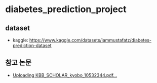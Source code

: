 # diabetes_prediction_project


## dataset
- kaggle: https://www.kaggle.com/datasets/iammustafatz/diabetes-prediction-dataset

## 참고 논문
- [Uploading KBB_SCHOLAR_kyobo_10532344.pdf…]()
